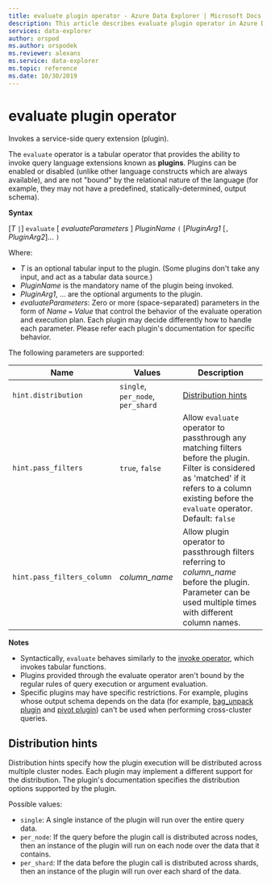 ```yaml
---
title: evaluate plugin operator - Azure Data Explorer | Microsoft Docs
description: This article describes evaluate plugin operator in Azure Data Explorer.
services: data-explorer
author: orspod
ms.author: orspodek
ms.reviewer: alexans
ms.service: data-explorer
ms.topic: reference
ms.date: 10/30/2019
---
```

# evaluate plugin operator

Invokes a service-side query extension (plugin).

The `evaluate` operator is a tabular operator that provides the ability to
invoke query language extensions known as **plugins**. Plugins can be enabled
or disabled (unlike other language constructs which are always available),
and are not "bound" by the relational nature of the language (for example, they may
not have a predefined, statically-determined, output schema).

**Syntax** 

[*T* `|`] `evaluate` [ *evaluateParameters* ] *PluginName* `(` [*PluginArg1* [`,` *PluginArg2*]... `)`

Where:

* *T* is an optional tabular input to the plugin. (Some plugins don't take
  any input, and act as a tabular data source.)
* *PluginName* is the mandatory name of the plugin being invoked.
* *PluginArg1*, ... are the optional arguments to the plugin.
* *evaluateParameters*: Zero or more (space-separated) parameters in the form of
  *Name* `=` *Value* that control the behavior of the evaluate operation and execution plan. Each plugin may decide differently how to handle each parameter. Please refer each plugin's documentation for specific behavior.  

The following parameters are supported: 

  |Name                |Values                           |Description                                |
  |--------------------|---------------------------------|-------------------------------------------|
  |`hint.distribution` |`single`, `per_node`, `per_shard`| [Distribution hints](#distribution-hints) |
  |`hint.pass_filters` |`true`, `false`| Allow `evaluate` operator to passthrough any matching filters before the plugin. Filter is considered as 'matched' if it refers to a column existing before the `evaluate` operator. Default: `false` |
  |`hint.pass_filters_column` |*column_name*| Allow plugin operator to passthrough filters referring to *column_name* before the plugin. Parameter can be used multiple times with different column names. |

**Notes**

* Syntactically, `evaluate` behaves similarly
to the [invoke operator](./invokeoperator.md), which invokes tabular functions.
* Plugins provided through the evaluate operator aren't bound by the regular rules of query execution or argument evaluation.
* Specific plugins may have specific restrictions. For example, plugins whose output schema depends on the data (for example, [bag_unpack plugin](./bag-unpackplugin.md) and [pivot plugin](./pivotplugin.md)) can't be used
when performing cross-cluster queries.

## Distribution hints

Distribution hints specify how the plugin execution will be distributed across multiple cluster nodes. Each plugin may implement a different support for the distribution. The plugin's documentation specifies the distribution options supported by the plugin.

Possible values:

* `single`: A single instance of the plugin will run over the entire query data.
* `per_node`: If the query before the plugin call is distributed across nodes, then an instance of the plugin will run on each node over the data that it contains.
* `per_shard`: If the data before the plugin call is distributed across shards, then an instance of the plugin will run over each shard of the data.